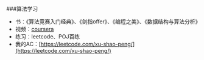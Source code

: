 ###算法学习
+ 书：《算法竞赛入门经典》、《剑指offer》、《编程之美》、《数据结构与算法分析》
+ 视频：[coursera](https://www.coursera.org/learn/suanfa-jichu/)
+ 练习：leetcode、POJ百练
+ 我的AC：[https://leetcode.com/xu-shao-peng/](https://leetcode.com/xu-shao-peng/)

